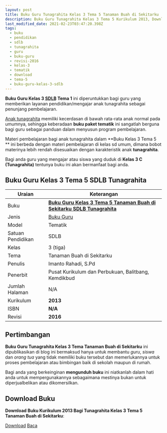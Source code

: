 ```yaml
---
layout: post
title: Buku Guru Tunagrahita Kelas 3 Tema 5 Tanaman Buah di Sekitarku
description: Buku Guru Tunagrahita Kelas 3 Tema 5 Kurikulum 2013, Download buku Kelas 3 Tema 5 Tanaman Buah di Sekitarku bagi tunagrahita
last_modified_date: 2021-02-23T03:47:20.398Z
tags:
  - buku
  - pendidikan
  - sdlb
  - tunagrahita
  - guru
  - buku-guru
  - revisi-2016
  - kelas-3
  - tematik
  - download
  - tema-5
  - buku-guru-kelas-3-sdlb
---
```


**Buku Guru Kelas 3 <abbr title="Sekolah Dasar Luar Biasa">SDLB</abbr> Tema 1** ini diperuntukkan bagi guru yang memberikan layanan pendidikan/mengajar anak tunagrahita sebagai penunjang pembelajaran.

[Anak tunagrahita](/teori/tunagrahita "Apa itu Tunagrahita") memiliki kecerdasan di bawah rata-rata anak normal pada umumnya, sehingga keberadaan **buku paket tematik** ini sangatlah berguna bagi guru sebagai panduan dalam menyusun program pembelajaran.

Materi pembelajaran bagi anak tunagrahita dalam **Buku Kelas 3 Tema 5 ** ini berbeda dengan materi pembelajaran di kelas sd umum, dimana bobot materinya lebih rendah disesuaikan dengan karakteristik anak **tunagrahita**.

Bagi anda guru yang mengajar atau siswa yang duduk di **Kelas 3 C (Tunagrahita)** tentunya buku ini akan bermanfaat bagi anda.

## Buku Guru Kelas 3 Tema 5 SDLB Tunagrahita  

|Uraian|Keterangan|
| --- | --- |
|Buku|<a href="/bse/buku-guru-tunagrahita-kelas-3-tema-5-tanaman-buah-disekitarku" title="Buku Guru Kelas 3 Tema 5 Tanaman Buah di Sekitarku SDLB Tunagrahita"><strong>Buku Guru Kelas 3 Tema 5 Tanaman Buah di Sekitarku SDLB Tunagrahita</strong></a>|
|Jenis|<a href="/bse" title="Buku Guru" target="_blank">Buku Guru</a>|
|Model|Tematik|
|Satuan Pendidikan|SDLB|
|Kelas|3 (tiga)|
|Tema|Tanaman Buah di Sekitarku|
|Penulis| Imanto Rahadi, S.Pd|
|Penerbit|Pusat Kurikulum dan Perbukuan, Balitbang, Kemdikbud|
|Jumlah Halaman|N/A|
|Kurikulum|<strong>2013</strong>|
|ISBN|<strong>N/A</strong>|
|Revisi|<strong>2016</strong>|

## Pertimbangan
**Buku Guru Tunagrahita Kelas 3 Tema Tanaman Buah di Sekitarku** ini dipublikasikan di blog ini bermaksud hanya untuk membantu _guru_, _siswa_ dan _orang tua_ yang tidak memiliki buku tersebut dan memerlukannya untuk proses pembelajaran atau bimbingan baik di sekolah maupun di rumah.

Bagi anda yang berkeinginan <b>mengunduh buku</b> ini niatkanlah dalam hati anda untuk mempergunakannya sebagaimana mestinya bukan untuk diperjualbelikan atau dikomersilkan.
  
## Download Buku
**Download Buku Kurikulum 2013 Bagi Tunagrahita Kelas 3 Tema 5 Tanaman Buah di Sekitarku**:
<p class="center"><a class="button download" href="https://docs.google.com/uc?export=download&id=1kulNG8Iqo7xAtjBPLlIQvAVX7oOueLIc" rel="nofollow" target="_blank" title="Download Buku Guru Tunagrahita Kelas 3 Tema Tanaman Buah di Sekitarku">Download</a>
<a class="button demo open-dialog" href="https://drive.google.com/file/d/1kulNG8Iqo7xAtjBPLlIQvAVX7oOueLIc/preview" rel="nofollow" target="_blank" title="Download Buku Guru Tunagrahita Kelas 3 Tema Tanaman Buah di Sekitarku">Baca</a></p>

